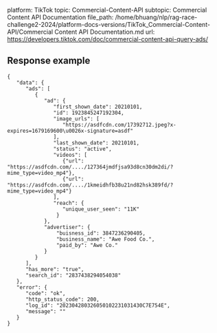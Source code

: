 platform: TikTok
topic: Commercial-Content-API
subtopic: Commercial Content API Documentation
file_path: /home/bhuang/nlp/rag-race-challenge2-2024/platform-docs-versions/TikTok_Commercial-Content-API/Commercial Content API Documentation.md
url: https://developers.tiktok.com/doc/commercial-content-api-query-ads/


## Response example

    {
       "data": {
          "ads": [
             {
                "ad": {
                   "first_shown_date": 20210101,
                   "id": 1923845247192304,
                   "image_urls": [
                      "https://asdfcdn.com/17392712.jpeg?x-expires=1679169600\u0026x-signature=asdf"
                   ],
                   "last_shown_date": 20210101,
                   "status": "active",
                   "videos": [
                      {"url": "https://asdfcdn.com/..../127364jmdfjsa93d8cn30dm2di/?mime_type=video_mp4"},
                      {"url": "https://asdfcdn.com/..../1kmeidhfb38u21nd82hsk389fd/?mime_type=video_mp4"}
                   ],
                   "reach": {
                      "unique_user_seen": "11K"
                    }
                },
                "advertiser": {
                    "buisness_id": 3847236290405,
                    "business_name": "Awe Food Co.",
                    "paid_by": "Awe Co."
                }
             }
          ],
          "has_more": "true",
          "search_id": "2837438294054038"
       },
       "error": {
          "code": "ok",
          "http_status_code": 200,
          "log_id": "202304280326050102231031430C7E754E",
          "message": ""
       }
    }